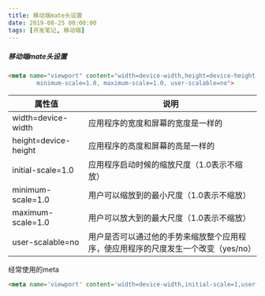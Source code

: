 ```yaml
---
title: 移动端mate头设置
date: 2019-08-25 00:00:00
tags: [开发笔记, 移动端]
---
```




#####   移动端mate头设置

```html
<meta name="viewport" content="width=device-width,height=device-height,initial-scale=1.0,
        minimum-scale=1.0, maximum-scale=1.0, user-scalable=no">
```

| 属性值               | 说明                                                         |
| -------------------- | ------------------------------------------------------------ |
| width=device-width   | 应用程序的宽度和屏幕的宽度是一样的                           |
| height=device-height | 应用程序的高度和屏幕的高是一样的                             |
| initial-scale=1.0    | 应用程序启动时候的缩放尺度（1.0表示不缩放）                  |
| minimum-scale=1.0    | 用户可以缩放到的最小尺度（1.0表示不缩放）                    |
| maximum-scale=1.0    | 用户可以放大到的最大尺度（1.0表示不缩放）                    |
| user-scalable=no     | 用户是否可以通过他的手势来缩放整个应用程序，使应用程序的尺度发生一个改变（yes/no） |



经常使用的meta

```html
<meta name='viewport' content='width=device-width,initial-scale=1,user-scale=no' />
```

